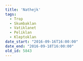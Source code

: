 ```yaml
---
title: 'Nathejk'
tags:
  - Trop
  - Skumbaklan
  - Vatiklanet
  - Peliklan
  - Kleptoklan
date_start: "2016-09-16T16:00:00"
date_end: "2016-09-18T16:00:00"
old_id: 5843
---
```

